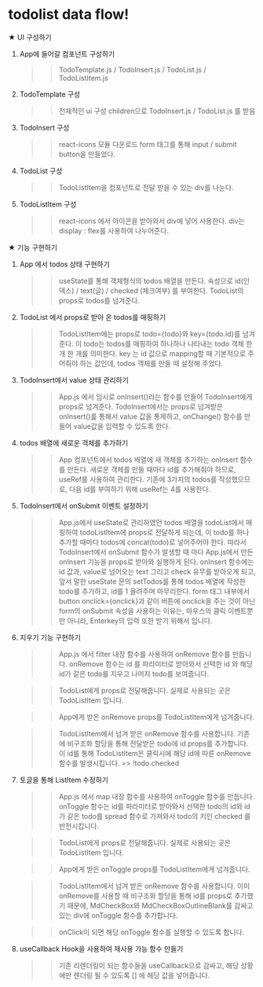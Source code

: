# todolist data flow!

★ UI 구성하기

1. App에 들어갈 컴포넌트 구성하기

   > > TodoTemplate.js / TodoInsert.js / TodoList.js / TodoListItem.js

2. TodoTemplate 구성

   > > 전체적인 ui 구성
   > > children으로 TodoInsert.js / TodoList.js 를 받음

3. TodoInsert 구성

   > > react-icons 모듈 다운로드
   > > form 태그를 통해 input / submit button을 만들었다.

4. TodoList 구성

   > > TodoListItem을 컴포넌트로 전달 받을 수 있는 div를 나눈다.

5. TodoListItem 구성
   > > react-icons 에서 아이콘을 받아와서 div에 넣어 사용한다.
   > > div는 display : flex를 사용하여 나누어준다.

★ 기능 구현하기

1. App 에서 todos 상태 구현하기

   > > useState를 통해 객체형식의 todos 배열을 만든다.
   > > 속성으로 id(인덱스) / text(글) / checked (체크여부) 를 부여한다.
   > > TodoList의 props로 todos를 넘겨준다.

2. TodoList 에서 props로 받아 온 todos를 매핑하기

   > > TodoListItem에는 props로 todo={todo}와 key={todo.id}를 넘겨준다.
   > > 이 todo는 todos를 매핑하여 하나하나 나타내는 todo 객체 한 개 한 개를 의미한다.
   > > key 는 id 값으로 mapping할 때 기본적으로 주어줘야 하는 값인데, todos 객체를 만들 때 설정해 주었다.

3. TodoInsert에서 value 상태 관리하기

   > > App.js 에서 임시로 onInsert()라는 함수를 만들어 TodoInsert에게 props로 넘겨준다.
   > > TodoInsert에서는 props로 넘겨받은 onInsert()릁 통해서 value 값을 통제하고, onChange() 함수를 만들어 value값을 입력할 수 있도록 한다.

4. todos 배열에 새로운 객체를 추가하기

   > > App 컴포넌트에서 todos 배열에 새 객체를 추가하는 onInsert 함수를 만든다.
   > > 새로운 객체를 만들 때마다 id를 추가해줘야 하므로, useRef를 사용하여 관리한다.
   > > 기존에 3가지의 todos를 작성했으므로, 다음 id를 부여하기 위해 useRef는 4를 사용한다.

5. TodoInsert에서 onSubmit 이벤트 설정하기

   > > App.js에서 useState로 관리하였던 todos 배열을 todoList에서 매핑하여 todoListItem에 props로 전달하게 되는데, 이 todo를 하나 추가할 때마다 todos에 concat(todo)로 넣어주어야 한다.
   > > 따라서 TodoInsert에서 onSubmit 함수가 발생할 때 마다 App.js에서 만든 onInsert 기능을 props로 받아와 실행하게 된다.
   > > onInsert 함수에는 id 값과, value로 넘어오는 text 그리고 check 유무를 받아오게 되고, 앞서 말한 useState 문의 setTodos를 통해 todos 배열에 작성한 todo를 추가하고, id를 1 올려주며 마무리한다.
   > > form 태그 내부에서 button onclick={onclick}과 같이 버튼에 onclick을 주는 것이 아닌 form의 onSubmit 속성을 사용하는 이유는, 마우스의 클릭 이벤트뿐만 아니라, Enterkey의 입력 또한 받기 위해서 입니다.

6. 지우기 기능 구현하기

   > > App.js 에서 filter 내장 함수를 사용하여 onRemove 함수를 만듭니다. onRemove 함수는 id 를 파라미터로 받아와서 선택한 id 와 해당 id가 같은 todo를 지우고 나머지 todo를 보여줍니다.

   > > TodoList에게 props로 전달해줍니다. 실제로 사용되는 곳은 TodoListItem 입니다.

   > > App에게 받은 onRemove props를 TodoListItem에게 넘겨줍니다.

   > > TodoListItem에서 넘겨 받은 onRemove 함수를 사용합니다. 기존에 비구조화 할당을 통해 전달받은 todo에 id props를 추가합니다. 이 id를 통해 TodoListItem은 클릭시에 해당 id에 따른 onRemove 함수를 발생시킵니다. => !todo.checked

7. 토글을 통해 ListItem 수정하기

   > > App.js 에서 map 내장 함수를 사용하여 onToggle 함수를 만듭니다. onToggle 함수는 id를 파라미터로 받아와서 선택한 todo의 id와 id가 같은 todo를 spread 함수로 가져와서 todo의 키인 checked 를 반전시킵니다.

   > > TodoList에게 props로 전달해줍니다. 실제로 사용되는 곳은 TodoListItem 입니다.

   > > App에게 받은 onToggle props를 TodoListItem에게 넘겨줍니다.

   > > TodoListItem에서 넘겨 받은 onRemove 함수를 사용합니다. 이미 onRemove를 사용할 때 비구조화 할당을 통해 id를 props로 추가했기 때문에, MdCheckBox와 MdCheckBoxOutlineBlank를 감싸고 있는 div에 onToggle 함수를 추가합니다.

   > > onClick이 되면 해당 onToggle 함수를 실행할 수 있도록 합니다.

8. useCallback Hook을 사용하여 재사용 가능 함수 만들기

   > > 기존 리렌더링이 되는 함수들을 useCallback으로 감싸고, 해당 상황에만 렌더링 될 수 있도록 [] 에 해당 값을 넣어줍니다.
